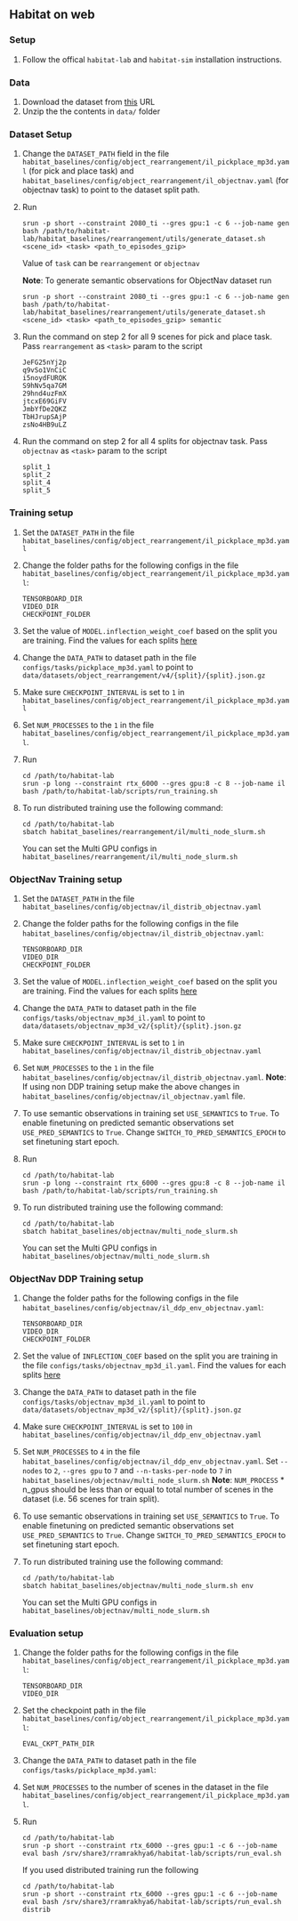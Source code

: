 ## Habitat on web

### Setup

1. Follow the offical `habitat-lab` and `habitat-sim` installation instructions.

### Data

1. Download the dataset from [this](https://habitat-on-web.s3.amazonaws.com/data/assets/data.zip) URL
2. Unzip the the contents in `data/` folder

### Dataset Setup
1. Change the `DATASET_PATH` field in the file `habitat_baselines/config/object_rearrangement/il_pickplace_mp3d.yaml` (for pick and place task) and `habitat_baselines/config/object_rearrangement/il_objectnav.yaml` (for objectnav task) to point to the dataset split path. 

2. Run
    ```
    srun -p short --constraint 2080_ti --gres gpu:1 -c 6 --job-name gen bash /path/to/habitat-lab/habitat_baselines/rearrangement/utils/generate_dataset.sh <scene_id> <task> <path_to_episodes_gzip>
    ```
    Value of `task` can be `rearrangement` or `objectnav`

    **Note**: To generate semantic observations for ObjectNav dataset run
    ```
    srun -p short --constraint 2080_ti --gres gpu:1 -c 6 --job-name gen bash /path/to/habitat-lab/habitat_baselines/rearrangement/utils/generate_dataset.sh <scene_id> <task> <path_to_episodes_gzip> semantic
    ```

3. Run the command on step 2 for all 9 scenes for pick and place task. Pass `rearrangement` as `<task>` param to the script
    ```
    JeFG25nYj2p
    q9vSo1VnCiC
    i5noydFURQK
    S9hNv5qa7GM
    29hnd4uzFmX
    jtcxE69GiFV
    JmbYfDe2QKZ
    TbHJrupSAjP
    zsNo4HB9uLZ
    ```

4. Run the command on step 2 for all 4 splits for objectnav task. Pass `objectnav` as `<task>` param to the script
    ```
    split_1
    split_2
    split_4
    split_5
    ```

### Training setup

1. Set the `DATASET_PATH` in the file `habitat_baselines/config/object_rearrangement/il_pickplace_mp3d.yaml`

2. Change the folder paths for the following configs in the file `habitat_baselines/config/object_rearrangement/il_pickplace_mp3d.yaml`:
    ```
    TENSORBOARD_DIR
    VIDEO_DIR
    CHECKPOINT_FOLDER
    ```
3. Set the value of `MODEL.inflection_weight_coef` based on the split you are training. Find the values for each splits [here](https://www.notion.so/ab2173d31ce3425a97a4fad874920b5d?v=65c29317d4494122918b56e63e421dad)

4. Change the `DATA_PATH` to dataset path in the file `configs/tasks/pickplace_mp3d.yaml` to point to `data/datasets/object_rearrangement/v4/{split}/{split}.json.gz`

5. Make sure `CHECKPOINT_INTERVAL` is set to `1` in `habitat_baselines/config/object_rearrangement/il_pickplace_mp3d.yaml`

6. Set `NUM_PROCESSES` to the `1` in the file `habitat_baselines/config/object_rearrangement/il_pickplace_mp3d.yaml`.

7. Run
    ```
    cd /path/to/habitat-lab
    srun -p long --constraint rtx_6000 --gres gpu:8 -c 8 --job-name il bash /path/to/habitat-lab/scripts/run_training.sh
    ```

9. To run distributed training use the following command:
    ```
    cd /path/to/habitat-lab
    sbatch habitat_baselines/rearrangement/il/multi_node_slurm.sh
    ```
    You can set the Multi GPU configs in `habitat_baselines/rearrangement/il/multi_node_slurm.sh`


### ObjectNav Training setup

1. Set the `DATASET_PATH` in the file `habitat_baselines/config/objectnav/il_distrib_objectnav.yaml`

2. Change the folder paths for the following configs in the file `habitat_baselines/config/objectnav/il_distrib_objectnav.yaml`:
    ```
    TENSORBOARD_DIR
    VIDEO_DIR
    CHECKPOINT_FOLDER
    ```
3. Set the value of `MODEL.inflection_weight_coef` based on the split you are training. Find the values for each splits [here](https://www.notion.so/ab2173d31ce3425a97a4fad874920b5d?v=65c29317d4494122918b56e63e421dad)

4. Change the `DATA_PATH` to dataset path in the file `configs/tasks/objectnav_mp3d_il.yaml` to point to `data/datasets/objectnav_mp3d_v2/{split}/{split}.json.gz`

5. Make sure `CHECKPOINT_INTERVAL` is set to `1` in `habitat_baselines/config/objectnav/il_distrib_objectnav.yaml`

6. Set `NUM_PROCESSES` to the `1` in the file `habitat_baselines/config/objectnav/il_distrib_objectnav.yaml`.
    **Note**: If using non DDP training setup make the above changes in `habitat_baselines/config/objectnav/il_objectnav.yaml` file.

7. To use semantic observations in training set `USE_SEMANTICS` to `True`. To enable finetuning on predicted semantic observations set `USE_PRED_SEMANTICS` to `True`. Change `SWITCH_TO_PRED_SEMANTICS_EPOCH` to set finetuning start epoch.

8. Run
    ```
    cd /path/to/habitat-lab
    srun -p long --constraint rtx_6000 --gres gpu:8 -c 8 --job-name il bash /path/to/habitat-lab/scripts/run_training.sh
    ```

10. To run distributed training use the following command:
    ```
    cd /path/to/habitat-lab
    sbatch habitat_baselines/objectnav/multi_node_slurm.sh
    ```
    You can set the Multi GPU configs in `habitat_baselines/objectnav/multi_node_slurm.sh`


### ObjectNav DDP Training setup

1. Change the folder paths for the following configs in the file `habitat_baselines/config/objectnav/il_ddp_env_objectnav.yaml`:
    ```
    TENSORBOARD_DIR
    VIDEO_DIR
    CHECKPOINT_FOLDER
    ```

2. Set the value of `INFLECTION_COEF` based on the split you are training in the file `configs/tasks/objectnav_mp3d_il.yaml`. Find the values for each splits [here](https://www.notion.so/ab2173d31ce3425a97a4fad874920b5d?v=65c29317d4494122918b56e63e421dad)

3. Change the `DATA_PATH` to dataset path in the file `configs/tasks/objectnav_mp3d_il.yaml` to point to `data/datasets/objectnav_mp3d_v2/{split}/{split}.json.gz`

4. Make sure `CHECKPOINT_INTERVAL` is set to `100` in `habitat_baselines/config/objectnav/il_ddp_env_objectnav.yaml`

5. Set `NUM_PROCESSES` to `4` in the file `habitat_baselines/config/objectnav/il_ddp_env_objectnav.yaml`. Set `--nodes` to `2`, `--gres gpu` to `7` and `--n-tasks-per-node` to `7` in `habitat_baselines/objectnav/multi_node_slurm.sh`
    **Note**: `NUM_PROCESS` * n_gpus should be less than or equal to total number of scenes in the dataset (i.e. 56 scenes for train split).

6. To use semantic observations in training set `USE_SEMANTICS` to `True`. To enable finetuning on predicted semantic observations set `USE_PRED_SEMANTICS` to `True`. Change `SWITCH_TO_PRED_SEMANTICS_EPOCH` to set finetuning start epoch.

7. To run distributed training use the following command:
    ```
    cd /path/to/habitat-lab
    sbatch habitat_baselines/objectnav/multi_node_slurm.sh env
    ```
    You can set the Multi GPU configs in `habitat_baselines/objectnav/multi_node_slurm.sh`



### Evaluation setup

1. Change the folder paths for the following configs in the file `habitat_baselines/config/object_rearrangement/il_pickplace_mp3d.yaml`:
    ```
    TENSORBOARD_DIR
    VIDEO_DIR
    ```

2. Set the checkpoint path in the file `habitat_baselines/config/object_rearrangement/il_pickplace_mp3d.yaml`:
    ```
    EVAL_CKPT_PATH_DIR
    ```

3. Change the `DATA_PATH` to dataset path in the file `configs/tasks/pickplace_mp3d.yaml`:

4. Set `NUM_PROCESSES` to the number of scenes in the dataset in the file `habitat_baselines/config/object_rearrangement/il_pickplace_mp3d.yaml`.

5. Run
    ```
    cd /path/to/habitat-lab
    srun -p short --constraint rtx_6000 --gres gpu:1 -c 6 --job-name eval bash /srv/share3/rramrakhya6/habitat-lab/scripts/run_eval.sh
    ```
    
    If you used distributed training run the following
    ```
    cd /path/to/habitat-lab
    srun -p short --constraint rtx_6000 --gres gpu:1 -c 6 --job-name eval bash /srv/share3/rramrakhya6/habitat-lab/scripts/run_eval.sh distrib
    ```
